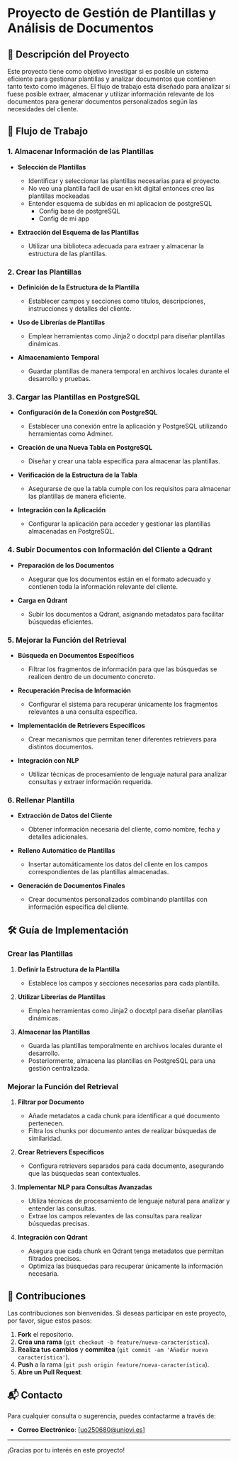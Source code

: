 # Proyecto de Gestión de Plantillas y Análisis de Documentos

## 📄 Descripción del Proyecto

Este proyecto tiene como objetivo investigar si es posible un sistema eficiente para gestionar plantillas y analizar documentos que contienen tanto texto como imágenes. El flujo de trabajo está diseñado para analizar si fuese posible extraer, almacenar y utilizar información relevante de los documentos para generar documentos personalizados según las necesidades del cliente.

## 🚀 Flujo de Trabajo

### 1. Almacenar Información de las Plantillas

- **Selección de Plantillas**
  - Identificar y seleccionar las plantillas necesarias para el proyecto.
  - No veo una plantilla facil de usar en kit digital entonces creo las plantillas mockeadas
  - Entender esquema de subidas en mi aplicacion de postgreSQL
    - Config base de postgreSQL
    - Config de mi app
    
- **Extracción del Esquema de las Plantillas**
  - Utilizar una biblioteca adecuada para extraer y almacenar la estructura de las plantillas.

### 2. Crear las Plantillas

- **Definición de la Estructura de la Plantilla**
  - Establecer campos y secciones como títulos, descripciones, instrucciones y detalles del cliente.
  
- **Uso de Librerías de Plantillas**
  - Emplear herramientas como Jinja2 o docxtpl para diseñar plantillas dinámicas.
  
- **Almacenamiento Temporal**
  - Guardar plantillas de manera temporal en archivos locales durante el desarrollo y pruebas.

### 3. Cargar las Plantillas en PostgreSQL

- **Configuración de la Conexión con PostgreSQL**
  - Establecer una conexión entre la aplicación y PostgreSQL utilizando herramientas como Adminer.
  
- **Creación de una Nueva Tabla en PostgreSQL**
  - Diseñar y crear una tabla específica para almacenar las plantillas.
  
- **Verificación de la Estructura de la Tabla**
  - Asegurarse de que la tabla cumple con los requisitos para almacenar las plantillas de manera eficiente.
  
- **Integración con la Aplicación**
  - Configurar la aplicación para acceder y gestionar las plantillas almacenadas en PostgreSQL.

### 4. Subir Documentos con Información del Cliente a Qdrant

- **Preparación de los Documentos**
  - Asegurar que los documentos están en el formato adecuado y contienen toda la información relevante del cliente.
  
- **Carga en Qdrant**
  - Subir los documentos a Qdrant, asignando metadatos para facilitar búsquedas eficientes.

### 5. Mejorar la Función del Retrieval

- **Búsqueda en Documentos Específicos**
  - Filtrar los fragmentos de información para que las búsquedas se realicen dentro de un documento concreto.
  
- **Recuperación Precisa de Información**
  - Configurar el sistema para recuperar únicamente los fragmentos relevantes a una consulta específica.
  
- **Implementación de Retrievers Específicos**
  - Crear mecanismos que permitan tener diferentes retrievers para distintos documentos.
  
- **Integración con NLP**
  - Utilizar técnicas de procesamiento de lenguaje natural para analizar consultas y extraer información requerida.

### 6. Rellenar Plantilla

- **Extracción de Datos del Cliente**
  - Obtener información necesaria del cliente, como nombre, fecha y detalles adicionales.
  
- **Relleno Automático de Plantillas**
  - Insertar automáticamente los datos del cliente en los campos correspondientes de las plantillas almacenadas.
  
- **Generación de Documentos Finales**
  - Crear documentos personalizados combinando plantillas con información específica del cliente.

## 🛠️ Guía de Implementación

### Crear las Plantillas

1. **Definir la Estructura de la Plantilla**
   - Establece los campos y secciones necesarias para cada plantilla.

2. **Utilizar Librerías de Plantillas**
   - Emplea herramientas como Jinja2 o docxtpl para diseñar plantillas dinámicas.

3. **Almacenar las Plantillas**
   - Guarda las plantillas temporalmente en archivos locales durante el desarrollo.
   - Posteriormente, almacena las plantillas en PostgreSQL para una gestión centralizada.

### Mejorar la Función del Retrieval

1. **Filtrar por Documento**
   - Añade metadatos a cada chunk para identificar a qué documento pertenecen.
   - Filtra los chunks por documento antes de realizar búsquedas de similaridad.

2. **Crear Retrievers Específicos**
   - Configura retrievers separados para cada documento, asegurando que las búsquedas sean contextuales.

3. **Implementar NLP para Consultas Avanzadas**
   - Utiliza técnicas de procesamiento de lenguaje natural para analizar y entender las consultas.
   - Extrae los campos relevantes de las consultas para realizar búsquedas precisas.

4. **Integración con Qdrant**
   - Asegura que cada chunk en Qdrant tenga metadatos que permitan filtrados precisos.
   - Optimiza las búsquedas para recuperar únicamente la información necesaria.

## 🤝 Contribuciones

Las contribuciones son bienvenidas. Si deseas participar en este proyecto, por favor, sigue estos pasos:

1. **Fork** el repositorio.
2. **Crea una rama** (`git checkout -b feature/nueva-característica`).
3. **Realiza tus cambios** y **commitea** (`git commit -am 'Añadir nueva característica'`).
4. **Push** a la rama (`git push origin feature/nueva-característica`).
5. **Abre un Pull Request**.

## 📬 Contacto

Para cualquier consulta o sugerencia, puedes contactarme a través de:

- **Correo Electrónico**: [uo250680@uniovi.es]

---

¡Gracias por tu interés en este proyecto!


